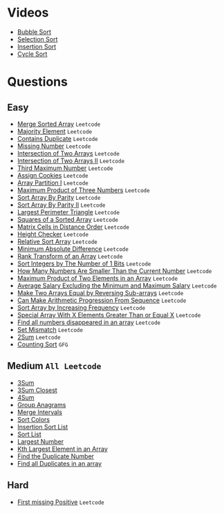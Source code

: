# Videos
- [Bubble Sort](https://youtu.be/F5MZyqRp_IM)
- [Selection Sort](https://youtu.be/Nd4SCCIHFWk)
- [Insertion Sort](https://youtu.be/By_5-RRqVeE)
- [Cycle Sort](https://www.youtube.com/watch?v=JfinxytTYFQ&list=RDCMUCBGOUQHNNtNGcGzVq5rIXjw&start_radio=1&rv=JfinxytTYFQ&t=2)

# Questions

## Easy
- [Merge Sorted Array](https://leetcode.com/problems/merge-sorted-array/) `Leetcode`
- [Majority Element](https://leetcode.com/problems/majority-element/) `Leetcode`
- [Contains Duplicate](https://leetcode.com/problems/contains-duplicate/) `Leetcode`
- [Missing Number](https://leetcode.com/problems/missing-number/) `Leetcode`
- [Intersection of Two Arrays](https://leetcode.com/problems/intersection-of-two-arrays/) `Leetcode`
- [Intersection of Two Arrays II](https://leetcode.com/problems/intersection-of-two-arrays-ii/) `Leetcode`
- [Third Maximum Number](https://leetcode.com/problems/third-maximum-number/) `Leetcode`
- [Assign Cookies](https://leetcode.com/problems/assign-cookies/) `Leetcode`
- [Array Partition I](https://leetcode.com/problems/array-partition-i/) `Leetcode`
- [Maximum Product of Three Numbers](https://leetcode.com/problems/maximum-product-of-three-numbers/) `Leetcode`
- [Sort Array By Parity](https://leetcode.com/problems/sort-array-by-parity/) `Leetcode`
- [Sort Array By Parity II](https://leetcode.com/problems/sort-array-by-parity-ii/) `Leetcode`
- [Largest Perimeter Triangle](https://leetcode.com/problems/largest-perimeter-triangle/) `Leetcode`
- [Squares of a Sorted Array](https://leetcode.com/problems/squares-of-a-sorted-array/) `Leetcode`
- [Matrix Cells in Distance Order](https://leetcode.com/problems/matrix-cells-in-distance-order/) `Leetcode`
- [Height Checker](https://leetcode.com/problems/height-checker/) `Leetcode`
- [Relative Sort Array](https://leetcode.com/problems/relative-sort-array/) `Leetcode`
- [Minimum Absolute Difference](https://leetcode.com/problems/minimum-absolute-difference/) `Leetcode`
- [Rank Transform of an Array](https://leetcode.com/problems/rank-transform-of-an-array/) `Leetcode`
- [Sort Integers by The Number of 1 Bits](https://leetcode.com/problems/sort-integers-by-the-number-of-1-bits/) `Leetcode`
- [How Many Numbers Are Smaller Than the Current Number](https://leetcode.com/problems/how-many-numbers-are-smaller-than-the-current-number/) `Leetcode`
- [Maximum Product of Two Elements in an Array](https://leetcode.com/problems/maximum-product-of-two-elements-in-an-array/) `Leetcode`
- [Average Salary Excluding the Minimum and Maximum Salary](https://leetcode.com/problems/average-salary-excluding-the-minimum-and-maximum-salary/) `Leetcode`
- [Make Two Arrays Equal by Reversing Sub-arrays](https://leetcode.com/problems/make-two-arrays-equal-by-reversing-sub-arrays/) `Leetcode`
- [Can Make Arithmetic Progression From Sequence](https://leetcode.com/problems/can-make-arithmetic-progression-from-sequence/) `Leetcode`
- [Sort Array by Increasing Frequency](https://leetcode.com/problems/sort-array-by-increasing-frequency/) `Leetcode`
- [Special Array With X Elements Greater Than or Equal X](https://leetcode.com/problems/special-array-with-x-elements-greater-than-or-equal-x/) `Leetcode`
- [Find all numbers disappeared in an array](https://leetcode.com/problems/find-all-numbers-disappeared-in-an-array/) `Leetcode`
- [Set Mismatch](https://leetcode.com/problems/set-mismatch/) `Leetcode`
- [2Sum](https://leetcode.com/problems/two-sum/) `Leetcode`
- [Counting Sort](https://practice.geeksforgeeks.org/problems/counting-sort/1/?company[]=Goldman%20Sachs&company[]=Goldman%20Sachs&page=1&query=company[]Goldman%20Sachspage1company[]Goldman%20Sachs) `GFG`

## Medium `All Leetcode`
- [3Sum](https://leetcode.com/problems/3sum/)
- [3Sum Closest](https://leetcode.com/problems/3sum-closest/)
- [4Sum](https://leetcode.com/problems/4sum/)
- [Group Anagrams](https://leetcode.com/problems/group-anagrams/)
- [Merge Intervals](https://leetcode.com/problems/merge-intervals/)
- [Sort Colors](https://leetcode.com/problems/sort-colors/)
- [Insertion Sort List](https://leetcode.com/problems/insertion-sort-list/)
- [Sort List](https://leetcode.com/problems/sort-list/)
- [Largest Number](https://leetcode.com/problems/largest-number/)
- [Kth Largest Element in an Array](https://leetcode.com/problems/kth-largest-element-in-an-array/)
- [Find the Duplicate Number](https://leetcode.com/problems/find-the-duplicate-number/)
- [Find all Duplicates in an array](https://leetcode.com/problems/find-all-duplicates-in-an-array/)

## Hard
- [First missing Positive](https://leetcode.com/problems/first-missing-positive/) `Leetcode`
